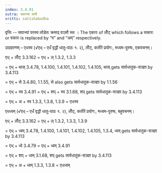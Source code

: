 ```yaml
---
index: 3.4.91
sutra: सवाभ्यां वामौ
vritti: satishabodha
---
```



वृत्तिः -- सवाभ्‍यां परस्‍य लोडेतः क्रमाद् वाऽमौ स्‍तः । The एकारः of लोँट् which follows a सकारः or वकारः is replaced by “व” and “अम्” respectively.


उदाहरणम् – एधस्व (√एध् – एधँ वृद्धौ धातु-पाठः १. २), लोँट्, कर्तरि प्रयोग:, मध्यम-पुरुषः, एकवचनम्।

एध् + लोँट् 3.3.162 = एध् + ल् 1.3.2, 1.3.3

= एध् + थास् 3.4.78, 1.4.100, 1.4.101, 1.4.102, 1.4.105, थास् gets सार्वधातुक-सञ्ज्ञा by 3.4.113

= एध् + से 3.4.80, 1.1.55, से also gets सार्वधातुक-सञ्ज्ञा by 1.1.56

= एध् + स्व 3.4.91 = एध् + शप् + स्व 3.1.68, शप् gets सार्वधातुक-सञ्ज्ञा by 3.4.113

= एध् + अ + स्व 1.3.3, 1.3.8, 1.3.9 = एधस्व


एधध्वम् (√एध् – एधँ वृद्धौ धातु-पाठः १. २), लोँट्, कर्तरि प्रयोग:, मध्यम-पुरुषः, बहुवचनम्।

एध् + लोँट् 3.3.162 = एध् + ल् 1.3.2, 1.3.3, 1.3.9

= एध् + ध्वम् 3.4.78, 1.4.100, 1.4.101, 1.4.102, 1.4.105, 1.3.4, ध्वम् gets सार्वधातुक-सञ्ज्ञा by 3.4.113

= एध् + ध्वे 3.4.79 = एध् + ध्वम् 3.4.91

= एध् + शप् + ध्वम् 3.1.68, शप् gets सार्वधातुक-सञ्ज्ञा by 3.4.113

= एध् + अ + ध्वम् 1.3.3, 1.3.8 = एधध्वम्

